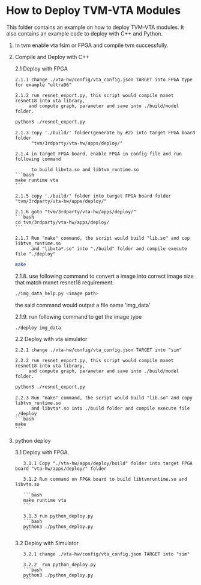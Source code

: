 <!--- Licensed to the Apache Software Foundation (ASF) under one -->
<!--- or more contributor license agreements.  See the NOTICE file -->
<!--- distributed with this work for additional information -->
<!--- regarding copyright ownership.  The ASF licenses this file -->
<!--- to you under the Apache License, Version 2.0 (the -->
<!--- "License"); you may not use this file except in compliance -->
<!--- with the License.  You may obtain a copy of the License at -->

<!---   http://www.apache.org/licenses/LICENSE-2.0 -->

<!--- Unless required by applicable law or agreed to in writing, -->
<!--- software distributed under the License is distributed on an -->
<!--- "AS IS" BASIS, WITHOUT WARRANTIES OR CONDITIONS OF ANY -->
<!--- KIND, either express or implied.  See the License for the -->
<!--- specific language governing permissions and limitations -->
<!--- under the License. -->


How to Deploy TVM-VTA Modules
=========================
This folder contains an example on how to deploy TVM-VTA modules.
It also contains an example code to deploy with C++ and Python.

1. In tvm enable vta fsim or FPGA and compile tvm successfully.


2. Compile and Deploy with C++

   2.1 Deploy with FPGA

       2.1.1 change ./vta-hw/config/vta_config.json TARGET into FPGA type for example "ultra96"

       2.1.2 run resnet_export.py, this script would compile mxnet resnet18 into vta library, 
            and compute graph, parameter and save into ./build/model folder.
       
	```bash
  	python3 ./resnet_export.py
	```

       2.1.3 copy './build/' folder(generate by #2) into target FPGA board folder 
             "tvm/3rdparty/vta-hw/apps/deploy/"

       2.1.4 in target FPGA board, enable FPGA in config file and run following command

             to build libvta.so and libtvm_runtime.so
       ```bash
       make runtime vta
       ```

       2.1.5 copy './build/' folder into target FPGA board folder "tvm/3rdparty/vta-hw/apps/deploy/"

       2.1.6 goto "tvm/3rdparty/vta-hw/apps/deploy/"
       ```bash
       cd tvm/3rdparty/vta-hw/apps/deploy/
       ```

       2.1.7 Run "make" command, the script would build "lib.so" and cop libtvm_runtime.so
             and "libvta*.so" into "./build" folder and compile execute file "./deploy"
      ```bash
      make
      ```
  
      2.1.8. use following command to convert a image into correct image size that match mxnet resnet18 requirement.
      ```bash
      ./img_data_help.py <image path>
      ```
      the said command would output a file name 'img_data'

      2.1.9. run following command to get the image type
      ```bash
      ./deploy img_data
      ```

   2.2 Deploy with vta simulator

       2.2.1 change ./vta-hw/config/vta_config.json TARGET into "sim"

       2.2.2 run resnet_export.py, this script would compile mxnet resnet18 into vta library, 
            and compute graph, parameter and save into ./build/model folder.

	```bash
  	python3 ./resnet_export.py
	```
       
       2.2.3 Run "make" command, the script would build "lib.so" and copy libtvm_runtime.so
             and libvta*.so into ./build folder and compile execute file ./deploy
       ```bash
       make
       ```

3. python deploy

      3.1 Deploy with FPGA.

          3.1.1 Copy "./vta-hw/apps/deploy/build" folder into target FPGA board "vta-hw/apps/deploy/" folder

          3.1.2 Run command on FPGA board to build libtvmruntime.so and libvta.so

          ```bash
          make runtime vta
          ```

          3.1.3 run python_deploy.py
          ```bash
          python3 ./python_deploy.py
          ```

      3.2 Deploy with Simulator

       	  3.2.1 change ./vta-hw/config/vta_config.json TARGET into "sim"

          3.2.2  run python_deploy.py
          ```bash
          python3 ./python_deploy.py
          ```
